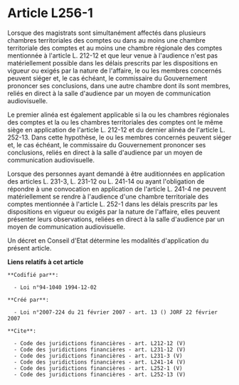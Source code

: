 # Article L256-1

Lorsque des magistrats sont simultanément affectés dans plusieurs chambres territoriales des comptes ou dans au moins une
chambre territoriale des comptes et au moins une chambre régionale des comptes mentionnée à l'article L. 212-12 et que leur
venue à l'audience n'est pas matériellement possible dans les délais prescrits par les dispositions en vigueur ou exigés par
la nature de l'affaire, le ou les membres concernés peuvent siéger et, le cas échéant, le commissaire du Gouvernement
prononcer ses conclusions, dans une autre chambre dont ils sont membres, reliés en direct à la salle d'audience par un moyen
de communication audiovisuelle. 

Le premier alinéa est également applicable si la ou les chambres régionales des comptes et la ou les chambres territoriales
des comptes ont le même siège en application de l'article L. 212-12 et du dernier alinéa de l'article L. 252-13. Dans cette
hypothèse, le ou les membres concernés peuvent siéger et, le cas échéant, le commissaire du Gouvernement prononcer ses
conclusions, reliés en direct à la salle d'audience par un moyen de communication audiovisuelle. 

Lorsque des personnes ayant demandé à être auditionnées en application des articles L. 231-3, L. 231-12 ou L. 241-14 ou ayant
l'obligation de répondre à une convocation en application de l'article L. 241-4 ne peuvent matériellement se rendre à
l'audience d'une chambre territoriale des comptes mentionnée à l'article L. 252-1 dans les délais prescrits par les
dispositions en vigueur ou exigés par la nature de l'affaire, elles peuvent présenter leurs observations, reliées en direct à
la salle d'audience par un moyen de communication audiovisuelle. 

Un décret en Conseil d'Etat détermine les modalités d'application du présent article.

**Liens relatifs à cet article**

	**Codifié par**:

	  - Loi n°94-1040 1994-12-02

	**Créé par**:

	  - Loi n°2007-224 du 21 février 2007 - art. 13 () JORF 22 février 2007

	**Cite**:

	  - Code des juridictions financières - art. L212-12 (V)
	  - Code des juridictions financières - art. L231-12 (V)
	  - Code des juridictions financières - art. L231-3 (V)
	  - Code des juridictions financières - art. L241-14 (V)
	  - Code des juridictions financières - art. L252-1 (V)
	  - Code des juridictions financières - art. L252-13 (V)
